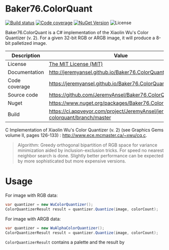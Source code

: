 # Baker76.ColorQuant

[![Build status](https://ci.appveyor.com/api/projects/status/u39upbktebxs5hwn/branch/master?svg=true)](https://ci.appveyor.com/project/JeremyAnsel/jeremyansel-colorquant/branch/master)
[![Code coverage](https://raw.githubusercontent.com/JeremyAnsel/Baker76.ColorQuant/gh-pages/coverage/badge_combined.svg)](https://jeremyansel.github.io/Baker76.ColorQuant/coverage/)
[![NuGet Version](https://buildstats.info/nuget/Baker76.ColorQuant)](https://www.nuget.org/packages/Baker76.ColorQuant)
![License](https://img.shields.io/github/license/JeremyAnsel/Baker76.ColorQuant)

Baker76.ColorQuant is a C# implementation of the Xiaolin Wu's Color Quantizer (v. 2).
For a given 32-bit RGB or ARGB image, it will produce a 8-bit palletized image.

Description     | Value
----------------|----------------
License         | [The MIT License (MIT)](https://github.com/JeremyAnsel/Baker76.ColorQuant/blob/master/LICENSE.txt)
Documentation   | http://jeremyansel.github.io/Baker76.ColorQuant
Code coverage   | https://jeremyansel.github.io/Baker76.ColorQuant/coverage/
Source code     | https://github.com/JeremyAnsel/Baker76.ColorQuant
Nuget           | https://www.nuget.org/packages/Baker76.ColorQuant
Build           | https://ci.appveyor.com/project/JeremyAnsel/jeremyansel-colorquant/branch/master

C Implementation of Xiaolin Wu's Color Quantizer (v. 2) (see Graphics Gems volume II, pages 126-133) : http://www.ece.mcmaster.ca/~xwu/cq.c.

> Algorithm: Greedy orthogonal bipartition of RGB space for variance minimization aided by inclusion-exclusion tricks. For speed no nearest neighbor search is done. Slightly better performance can be expected by more sophisticated but more expensive versions.

# Usage

For image with RGB data:
```csharp
var quantizer = new WuColorQuantizer();
ColorQuantizerResult result = quantizer.Quantize(image, colorCount);
```

For image with ARGB data:
```csharp
var quantizer = new WuAlphaColorQuantizer();
ColorQuantizerResult result = quantizer.Quantize(image, colorCount);
```

`ColorQuantizerResult` contains a palette and the result by
